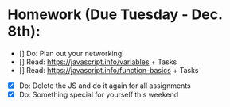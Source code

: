 # Homework (Due Tuesday - Dec. 8th):

- [] Do: Plan out your networking!
- [] Read: https://javascript.info/variables + Tasks
- [] Read: https://javascript.info/function-basics + Tasks
- [x] Do: Delete the JS and do it again for all assignments
- [x] Do: Something special for yourself this weekend
